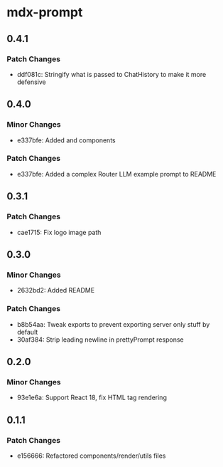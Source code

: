 # mdx-prompt

## 0.4.1

### Patch Changes

- ddf081c: Stringify what is passed to ChatHistory to make it more defensive

## 0.4.0

### Minor Changes

- e337bfe: Added <Tools> and <Data> components

### Patch Changes

- e337bfe: Added a complex Router LLM example prompt to README

## 0.3.1

### Patch Changes

- cae1715: Fix logo image path

## 0.3.0

### Minor Changes

- 2632bd2: Added README

### Patch Changes

- b8b54aa: Tweak exports to prevent exporting server only stuff by default
- 30af384: Strip leading newline in prettyPrompt response

## 0.2.0

### Minor Changes

- 93e1e6a: Support React 18, fix HTML tag rendering

## 0.1.1

### Patch Changes

- e156666: Refactored components/render/utils files
